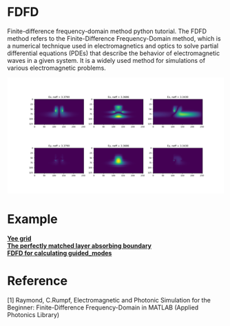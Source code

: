 # FDFD
Finite-difference frequency-domain method python tutorial. The FDFD method refers to the Finite-Difference Frequency-Domain method, which is a numerical technique used in electromagnetics and optics to solve partial differential equations (PDEs) that describe the behavior of electromagnetic waves in a given system. It is a widely used method for simulations of various electromagnetic problems.

![E_mode](./figures/E_mode.png)  


# Example
**[Yee grid](./Ch.4_Yee_grid.ipynb)**  
**[The perfectly matched layer absorbing boundary](./Ch.5_The_perfectly_matched_layer_absorbing_boundary.ipynb)**  
**[FDFD for calculating guided_modes](./Ch.6_FDFD_for_calculating_guided_modes.ipynb)**  

# Reference
[1] Raymond, C.Rumpf, Electromagnetic and Photonic Simulation for the Beginner: Finite-Difference Frequency-Domain in MATLAB (Applied Photonics Library)
